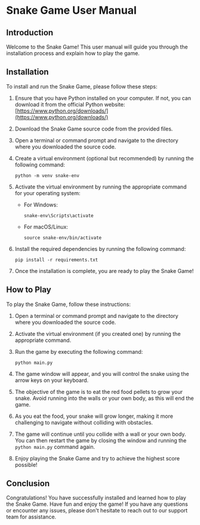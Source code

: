 # Snake Game User Manual

## Introduction

Welcome to the Snake Game! This user manual will guide you through the installation process and explain how to play the game.

## Installation

To install and run the Snake Game, please follow these steps:

1. Ensure that you have Python installed on your computer. If not, you can download it from the official Python website: [https://www.python.org/downloads/](https://www.python.org/downloads/)

2. Download the Snake Game source code from the provided files.

3. Open a terminal or command prompt and navigate to the directory where you downloaded the source code.

4. Create a virtual environment (optional but recommended) by running the following command:
   ```
   python -m venv snake-env
   ```

5. Activate the virtual environment by running the appropriate command for your operating system:
   - For Windows:
     ```
     snake-env\Scripts\activate
     ```
   - For macOS/Linux:
     ```
     source snake-env/bin/activate
     ```

6. Install the required dependencies by running the following command:
   ```
   pip install -r requirements.txt
   ```

7. Once the installation is complete, you are ready to play the Snake Game!

## How to Play

To play the Snake Game, follow these instructions:

1. Open a terminal or command prompt and navigate to the directory where you downloaded the source code.

2. Activate the virtual environment (if you created one) by running the appropriate command.

3. Run the game by executing the following command:
   ```
   python main.py
   ```

4. The game window will appear, and you will control the snake using the arrow keys on your keyboard.

5. The objective of the game is to eat the red food pellets to grow your snake. Avoid running into the walls or your own body, as this will end the game.

6. As you eat the food, your snake will grow longer, making it more challenging to navigate without colliding with obstacles.

7. The game will continue until you collide with a wall or your own body. You can then restart the game by closing the window and running the `python main.py` command again.

8. Enjoy playing the Snake Game and try to achieve the highest score possible!

## Conclusion

Congratulations! You have successfully installed and learned how to play the Snake Game. Have fun and enjoy the game! If you have any questions or encounter any issues, please don't hesitate to reach out to our support team for assistance.